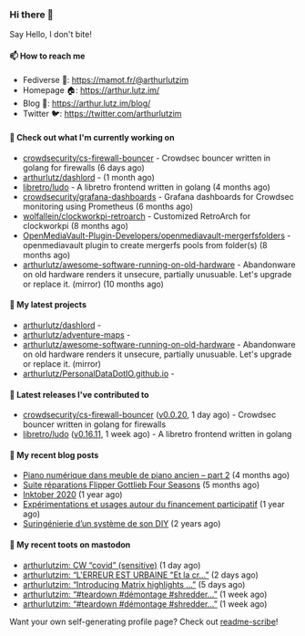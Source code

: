 ### Hi there 👋

Say Hello, I don't bite!

#### 📫 How to reach me

- Fediverse 🐘: https://mamot.fr/@arthurlutzim
- Homepage 🏠: https://arthur.lutz.im/
- Blog 📰: https://arthur.lutz.im/blog/
- Twitter 🐦: https://twitter.com/arthurlutzim

#### 👷 Check out what I'm currently working on

- [crowdsecurity/cs-firewall-bouncer](https://github.com/crowdsecurity/cs-firewall-bouncer) - Crowdsec bouncer written in golang for firewalls (6 days ago)
- [arthurlutz/dashlord](https://github.com/arthurlutz/dashlord) -  (1 month ago)
- [libretro/ludo](https://github.com/libretro/ludo) - A libretro frontend written in golang (4 months ago)
- [crowdsecurity/grafana-dashboards](https://github.com/crowdsecurity/grafana-dashboards) - Grafana dashboards for Crowdsec monitoring using Prometheus (6 months ago)
- [wolfallein/clockworkpi-retroarch](https://github.com/wolfallein/clockworkpi-retroarch) - Customized RetroArch for clockworkpi (8 months ago)
- [OpenMediaVault-Plugin-Developers/openmediavault-mergerfsfolders](https://github.com/OpenMediaVault-Plugin-Developers/openmediavault-mergerfsfolders) - openmediavault plugin to create mergerfs pools from folder(s) (8 months ago)
- [arthurlutz/awesome-software-running-on-old-hardware](https://github.com/arthurlutz/awesome-software-running-on-old-hardware) - Abandonware on old hardware renders it unsecure, partially unusuable. Let&#39;s upgrade or replace it. (mirror) (10 months ago)

#### 🌱 My latest projects

- [arthurlutz/dashlord](https://github.com/arthurlutz/dashlord) - 
- [arthurlutz/adventure-maps](https://github.com/arthurlutz/adventure-maps) - 
- [arthurlutz/awesome-software-running-on-old-hardware](https://github.com/arthurlutz/awesome-software-running-on-old-hardware) - Abandonware on old hardware renders it unsecure, partially unusuable. Let&#39;s upgrade or replace it. (mirror)
- [arthurlutz/PersonalDataDotIO.github.io](https://github.com/arthurlutz/PersonalDataDotIO.github.io) - 

#### 🔭 Latest releases I've contributed to

- [crowdsecurity/cs-firewall-bouncer](https://github.com/crowdsecurity/cs-firewall-bouncer) ([v0.0.20](https://github.com/crowdsecurity/cs-firewall-bouncer/releases/tag/v0.0.20), 1 day ago) - Crowdsec bouncer written in golang for firewalls
- [libretro/ludo](https://github.com/libretro/ludo) ([v0.16.11](https://github.com/libretro/ludo/releases/tag/v0.16.11), 1 week ago) - A libretro frontend written in golang

#### 📜 My recent blog posts

- [Piano numérique dans meuble de piano ancien – part 2](https://arthur.lutz.im/blog/2021/08/16/piano-numerique-dans-meuble-de-piano-ancien-part-2/) (4 months ago)
- [Suite réparations Flipper Gottlieb Four Seasons](https://arthur.lutz.im/blog/2021/07/19/suite-reparations-flipper-gottlieb-four-seasons/) (5 months ago)
- [Inktober 2020](https://arthur.lutz.im/blog/2020/11/09/inktober-2020/) (1 year ago)
- [Expérimentations et usages autour du financement participatif](https://arthur.lutz.im/blog/2020/09/21/experimentations-et-usages-autour-du-financement-participatif/) (1 year ago)
- [Suringénierie d’un système de son DIY](https://arthur.lutz.im/blog/2020/06/01/suringenierie-dun-systeme-de-son-diy/) (2 years ago)

#### 🐘 My recent toots on mastodon

- [arthurlutzim: CW “covid” (sensitive)](https://mamot.fr/@arthurlutzim/107489690569594645) (1 day ago)
- [arthurlutzim: “L&#39;ERREUR EST URBAINE &#34;Et la cr…”](https://mamot.fr/@arthurlutzim/107483929378580137) (2 days ago)
- [arthurlutzim: “Introducing Matrix highlights …”](https://mamot.fr/@arthurlutzim/107466450437728100) (5 days ago)
- [arthurlutzim: “#teardown #démontage #shredder…”](https://mamot.fr/@arthurlutzim/107434863654881758) (1 week ago)
- [arthurlutzim: “#teardown #démontage #shredder…”](https://mamot.fr/@arthurlutzim/107434843095816721) (1 week ago)

Want your own self-generating profile page? Check out [readme-scribe](https://github.com/muesli/readme-scribe)!
